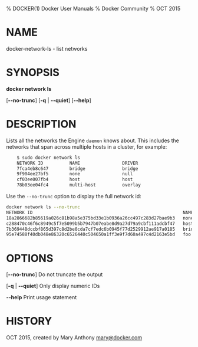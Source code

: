 % DOCKER(1) Docker User Manuals
% Docker Community
% OCT 2015
# NAME
docker-network-ls - list networks

# SYNOPSIS
**docker network ls**

[**--no-trunc**]
[**-q** | **--quiet**]
[**--help**]

# DESCRIPTION

Lists all the networks the Engine `daemon` knows about. This includes the
networks that span across multiple hosts in a cluster, for example:

```bash
    $ sudo docker network ls
    NETWORK ID          NAME                DRIVER
    7fca4eb8c647        bridge              bridge
    9f904ee27bf5        none                null
    cf03ee007fb4        host                host
    78b03ee04fc4        multi-host          overlay
```

Use the `--no-trunc` option to display the full network id:

```bash
docker network ls --no-trunc
NETWORK ID                                                         NAME                DRIVER
18a2866682b85619a026c81b98a5e375bd33e1b0936a26cc497c283d27bae9b3   none                null                
c288470c46f6c8949c5f7e5099b5b7947b07eabe8d9a27d79a9cbf111adcbf47   host                host                
7b369448dccbf865d397c8d2be0cda7cf7edc6b0945f77d2529912ae917a0185   bridge              bridge              
95e74588f40db048e86320c6526440c504650a1ff3e9f7d60a497c4d2163e5bd   foo                 bridge    
```

# OPTIONS

[**--no-trunc**]
  Do not truncate the output

[**-q** | **--quiet**]
  Only display numeric IDs

**--help**
  Print usage statement

# HISTORY
OCT 2015, created by Mary Anthony <mary@docker.com>
